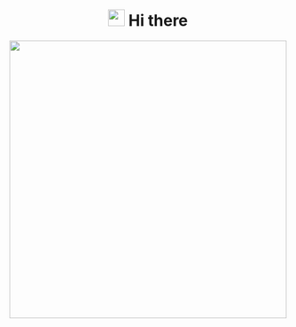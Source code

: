 <!--  trigger ci -->
<div align="center">
  <h1>
    <img src="https://raw.githubusercontent.com/MartinHeinz/MartinHeinz/master/wave.gif" width="30px">
    Hi there 
  </h1>
  
  <a href="https://github.com/CatsJuice/ssr-contributions-img">
    <img 
       style="max-width: 100%;width: 500px" 
       src="https://ssr-contributions-svg.vercel.app/_/CatsJuice?chart=3dbar&weeks=40&theme=native&format=svg&quality=0.3&dark=false" 
    />
  </a>
</div>

